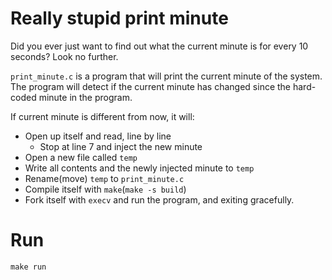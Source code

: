 # Really stupid print minute
Did you ever just want to find out what the current minute is for every 10 seconds? Look no further.

`print_minute.c` is a program that will print the current minute of the system.
The program will detect if the current minute has changed since the hard-coded minute in the program.

If current minute is different from now, it will:
* Open up itself and read, line by line
    * Stop at line 7 and inject the new minute
* Open a new file called `temp`
* Write all contents and the newly injected minute to `temp`
* Rename(move) `temp` to `print_minute.c`
* Compile itself with `make`(`make -s build`)
* Fork itself with `execv` and run the program, and exiting gracefully.

# Run
```shell
make run
```

